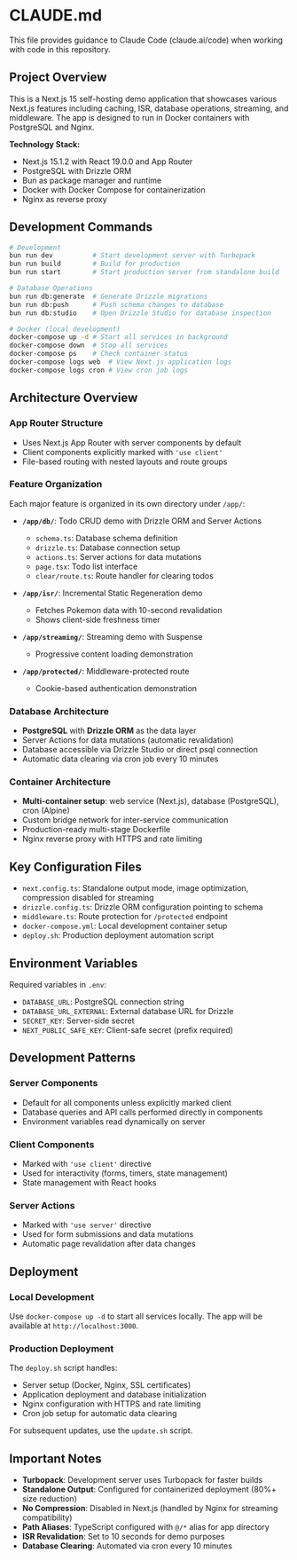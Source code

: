 # CLAUDE.md

This file provides guidance to Claude Code (claude.ai/code) when working with code in this repository.

## Project Overview

This is a Next.js 15 self-hosting demo application that showcases various Next.js features including caching, ISR, database operations, streaming, and middleware. The app is designed to run in Docker containers with PostgreSQL and Nginx.

**Technology Stack:**
- Next.js 15.1.2 with React 19.0.0 and App Router
- PostgreSQL with Drizzle ORM
- Bun as package manager and runtime
- Docker with Docker Compose for containerization
- Nginx as reverse proxy

## Development Commands

```bash
# Development
bun run dev          # Start development server with Turbopack
bun run build        # Build for production
bun run start        # Start production server from standalone build

# Database Operations
bun run db:generate  # Generate Drizzle migrations
bun run db:push      # Push schema changes to database
bun run db:studio    # Open Drizzle Studio for database inspection

# Docker (local development)
docker-compose up -d # Start all services in background
docker-compose down  # Stop all services
docker-compose ps    # Check container status
docker-compose logs web  # View Next.js application logs
docker-compose logs cron # View cron job logs
```

## Architecture Overview

### App Router Structure
- Uses Next.js App Router with server components by default
- Client components explicitly marked with `'use client'`
- File-based routing with nested layouts and route groups

### Feature Organization
Each major feature is organized in its own directory under `/app/`:

- **`/app/db/`**: Todo CRUD demo with Drizzle ORM and Server Actions
  - `schema.ts`: Database schema definition
  - `drizzle.ts`: Database connection setup
  - `actions.ts`: Server actions for data mutations
  - `page.tsx`: Todo list interface
  - `clear/route.ts`: Route handler for clearing todos

- **`/app/isr/`**: Incremental Static Regeneration demo
  - Fetches Pokemon data with 10-second revalidation
  - Shows client-side freshness timer

- **`/app/streaming/`**: Streaming demo with Suspense
  - Progressive content loading demonstration

- **`/app/protected/`**: Middleware-protected route
  - Cookie-based authentication demonstration

### Database Architecture
- **PostgreSQL** with **Drizzle ORM** as the data layer
- Server Actions for data mutations (automatic revalidation)
- Database accessible via Drizzle Studio or direct psql connection
- Automatic data clearing via cron job every 10 minutes

### Container Architecture
- **Multi-container setup**: web service (Next.js), database (PostgreSQL), cron (Alpine)
- Custom bridge network for inter-service communication
- Production-ready multi-stage Dockerfile
- Nginx reverse proxy with HTTPS and rate limiting

## Key Configuration Files

- `next.config.ts`: Standalone output mode, image optimization, compression disabled for streaming
- `drizzle.config.ts`: Drizzle ORM configuration pointing to schema
- `middleware.ts`: Route protection for `/protected` endpoint
- `docker-compose.yml`: Local development container setup
- `deploy.sh`: Production deployment automation script

## Environment Variables

Required variables in `.env`:
- `DATABASE_URL`: PostgreSQL connection string
- `DATABASE_URL_EXTERNAL`: External database URL for Drizzle
- `SECRET_KEY`: Server-side secret
- `NEXT_PUBLIC_SAFE_KEY`: Client-safe secret (prefix required)

## Development Patterns

### Server Components
- Default for all components unless explicitly marked client
- Database queries and API calls performed directly in components
- Environment variables read dynamically on server

### Client Components
- Marked with `'use client'` directive
- Used for interactivity (forms, timers, state management)
- State management with React hooks

### Server Actions
- Marked with `'use server'` directive
- Used for form submissions and data mutations
- Automatic page revalidation after data changes

## Deployment

### Local Development
Use `docker-compose up -d` to start all services locally. The app will be available at `http://localhost:3000`.

### Production Deployment
The `deploy.sh` script handles:
- Server setup (Docker, Nginx, SSL certificates)
- Application deployment and database initialization
- Nginx configuration with HTTPS and rate limiting
- Cron job setup for automatic data clearing

For subsequent updates, use the `update.sh` script.

## Important Notes

- **Turbopack**: Development server uses Turbopack for faster builds
- **Standalone Output**: Configured for containerized deployment (80%+ size reduction)
- **No Compression**: Disabled in Next.js (handled by Nginx for streaming compatibility)
- **Path Aliases**: TypeScript configured with `@/*` alias for app directory
- **ISR Revalidation**: Set to 10 seconds for demo purposes
- **Database Clearing**: Automated via cron every 10 minutes